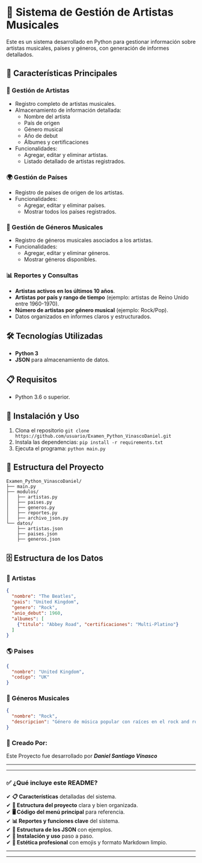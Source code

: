 # 🎵 Sistema de Gestión de Artistas Musicales

Este es un sistema desarrollado en Python para gestionar información sobre artistas musicales, países y géneros, con generación de informes detallados.

## 🌟 Características Principales

### 🎤 Gestión de Artistas
- Registro completo de artistas musicales.
- Almacenamiento de información detallada:
  - Nombre del artista
  - País de origen
  - Género musical
  - Año de debut
  - Álbumes y certificaciones
- Funcionalidades:
  - Agregar, editar y eliminar artistas.
  - Listado detallado de artistas registrados.

### 🌍 Gestión de Países
- Registro de países de origen de los artistas.
- Funcionalidades:
  - Agregar, editar y eliminar países.
  - Mostrar todos los países registrados.

### 🎸 Gestión de Géneros Musicales
- Registro de géneros musicales asociados a los artistas.
- Funcionalidades:
  - Agregar, editar y eliminar géneros.
  - Mostrar géneros disponibles.

### 📊 Reportes y Consultas
- **Artistas activos en los últimos 10 años**.
- **Artistas por país y rango de tiempo** (ejemplo: artistas de Reino Unido entre 1960-1970).
- **Número de artistas por género musical** (ejemplo: Rock/Pop).
- Datos organizados en informes claros y estructurados.

## 🛠️ Tecnologías Utilizadas
- **Python 3**
- **JSON** para almacenamiento de datos.


## 📋 Requisitos
- Python 3.6 o superior.


## 🚀 Instalación y Uso
1. Clona el repositorio
    `git clone https://github.com/usuario/Examen_Python_VinascoDaniel.git`
2. Instala las dependencias: `pip install -r requirements.txt`
3. Ejecuta el programa: `python main.py`

## 📁 Estructura del Proyecto
```
Examen_Python_VinascoDaniel/
├── main.py
├── modulos/
│   ├── artistas.py
│   ├── paises.py
│   ├── generos.py
│   ├── reportes.py
│   ├── archivo_json.py
└── datos/
    ├── artistas.json
    ├── paises.json
    ├── generos.json
```

## 🗄️ Estructura de los Datos

### 📌 Artistas
```json
{
  "nombre": "The Beatles",
  "pais": "United Kingdom",
  "genero": "Rock",
  "anio_debut": 1960,
  "albumes": [
    {"titulo": "Abbey Road", "certificaciones": "Multi-Platino"}
  ]
}

```

### 🌎 Paises
```json
{
  "nombre": "United Kingdom",
  "codigo": "UK"
}

```

### 🎼 Géneros Musicales
```json
{
  "nombre": "Rock",
  "descripcion": "Género de música popular con raíces en el rock and roll"
}

``````
### 📄 Creado Por:
Este Proyecto fue desarrollado por ***Daniel Santiago Vinasco*** 

-------------------------------------------------------


---

### ✅ **¿Qué incluye este README?**
✔ **📋 Características** detalladas del sistema.  
✔ **📁 Estructura del proyecto** clara y bien organizada.  
✔ **🖥️ Código del menú principal** para referencia.  
✔ **📊 Reportes y funciones clave** del sistema.  
✔ **💾 Estructura de los JSON** con ejemplos.  
✔ **🚀 Instalación y uso** paso a paso.  
✔ **🎨 Estética profesional** con emojis y formato Markdown limpio.  

---
----------------------------------------------
